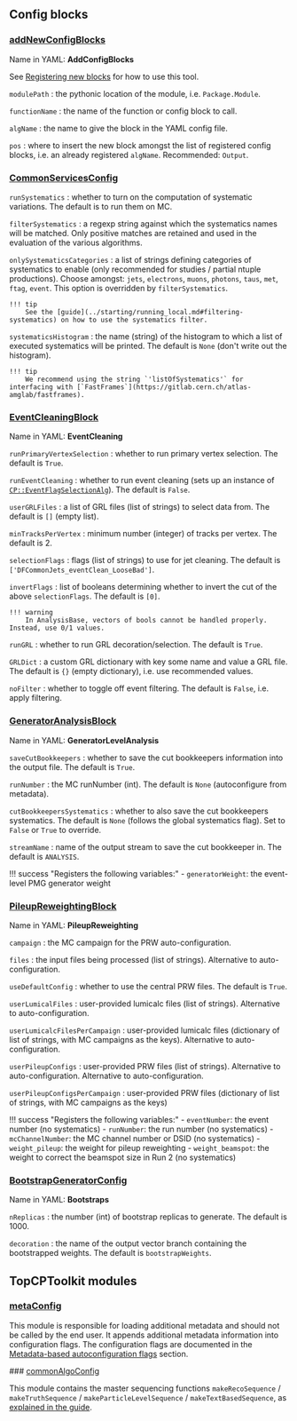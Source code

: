 <!---
## Make-methods

### [makeCommonServicesConfig](https://acode-browser1.usatlas.bnl.gov/lxr/source/athena/PhysicsAnalysis/Algorithms/AsgAnalysisAlgorithms/python/AsgAnalysisConfig.py)
Name in YAML: **CommonServices**

`seq`
:   the config sequence.

_Returns an instance of [`CommonServicesConfig`](#commonservicesconfig), see the available options below._


### [makeEventCleaningConfig](https://acode-browser1.usatlas.bnl.gov/lxr/source/athena/PhysicsAnalysis/Algorithms/AsgAnalysisAlgorithms/python/EventCleaningConfig.py)

`seq`
:   the config sequence.

`runPrimaryVertexSelection`
:   whether to run primary vertex selection. The default is `True`.

`runEventCleaning`
:   whether to run event cleaning (sets up an instance of [`CP::EventFlagSelectionAlg`](https://acode-browser1.usatlas.bnl.gov/lxr/source/athena/PhysicsAnalysis/Algorithms/AsgAnalysisAlgorithms/Root/EventFlagSelectionAlg.cxx)). The default is `False`.

`userGRLFiles`
:   a list of GRL files (list of strings) to select data from. The default is `[]` (empty list).

### [makeGeneratorAnalysisConfig](https://acode-browser1.usatlas.bnl.gov/lxr/source/athena/PhysicsAnalysis/Algorithms/AsgAnalysisAlgorithms/python/AsgAnalysisConfig.py)
Name in YAML: **GeneratorLevelAnalysis**

`seq`
:   the config sequence.

`saveCutBookkeepers`
:   whether to save the cut bookkeepers information into the output file. The default is `False`.

`runNumber`
:   the MC runNumber (int). The default is `None` (autoconfigure from metadata).

`cutBookkeepersSystematics`
:   whether to also save the cut bookkeepers systematics. The default is `False`.

!!! success "Registers the following variables:"
    - `generatorWeight`: the event-level PMG generator weight

### [makePileupReweightingConfig](https://acode-browser1.usatlas.bnl.gov/lxr/source/athena/PhysicsAnalysis/Algorithms/AsgAnalysisAlgorithms/python/AsgAnalysisConfig.py)

`seq`
:   the config sequence.

`campaign`
:   the MC campaign for the PRW auto-configuration.

`files`
:   the input files being processed (list of strings). Alternative to auto-configuration.

`useDefaultConfig`
:   whether to use the central PRW files. The default is `True`.

`userLumicalFiles`
:   user-provided lumicalc files (list of strings). Alternative to auto-configuration.

`userPileupConfigs`
:   user-provided PRW files. Alternative to auto-configuration.

!!! success "Registers the following variables:"
    - `eventNumber`: the event number (no systematics)
    - `runNumber`: the run number (no systematics)
    - `mcChannelNumber`: the MC channel number or DSID (no systematics)
    - `weight_pileup`: the weight for pileup reweighting
    - `weight_beamspot`: the weight to correct the beamspot size in Run 2 (no systematics)

### [makeBootstrapGeneratorConfig](https://acode-browser1.usatlas.bnl.gov/lxr/source/athena/PhysicsAnalysis/Algorithms/AsgAnalysisAlgorithms/python/BootstrapGeneratorConfig.py)

`seq`
:   the config sequence.

`nReplicas`
:   the number (int) of bootstrap replicas to generate. The default is 1000.

`decoration`
:   the name of the output vector branch containing the bootstrapped weights. The default is `bootstrapWeights`.

`runOnMC`
:   toggle to force running on MC samples. The default is `False`, i.e. run only on data.
--->

## Config blocks

### [addNewConfigBlocks](https://acode-browser1.usatlas.bnl.gov/lxr/source/athena/PhysicsAnalysis/Algorithms/AnalysisAlgorithmsConfig/python/ConfigText.py)
Name in YAML: **AddConfigBlocks**

See [Registering new blocks](../starting/analysis.md#registering-new-blocks-directly-in-the-yaml-config-since-analysisbase-24240) for how to use this tool.

`modulePath`
:   the pythonic location of the module, i.e. `Package.Module`.

`functionName`
:   the name of the function or config block to call.

`algName`
:   the name to give the block in the YAML config file.

`pos`
:   where to insert the new block amongst the list of registered config blocks, i.e. an already registered `algName`. Recommended: `Output`.

### [CommonServicesConfig](https://acode-browser1.usatlas.bnl.gov/lxr/source/athena/PhysicsAnalysis/Algorithms/AsgAnalysisAlgorithms/python/AsgAnalysisConfig.py)

`runSystematics`
:   whether to turn on the computation of systematic variations. The default is to run them on MC.

`filterSystematics`
:   a regexp string against which the systematics names will be matched. Only positive matches are retained and used in the evaluation of the various algorithms.

`onlySystematicsCategories`
:   a list of strings defining categories of systematics to enable (only recommended for studies / partial ntuple productions). Choose amongst: `jets`, `electrons`, `muons`, `photons`, `taus`, `met`, `ftag`, `event`.
This option is overridden by `filterSystematics`.

    !!! tip
        See the [guide](../starting/running_local.md#filtering-systematics) on how to use the systematics filter.

`systematicsHistogram`
:   the name (string) of the histogram to which a list of executed systematics will be printed. The default is `None` (don't write out the histogram).

    !!! tip
        We recommend using the string `'listOfSystematics'` for interfacing with [`FastFrames`](https://gitlab.cern.ch/atlas-amglab/fastframes).

### [EventCleaningBlock](https://acode-browser1.usatlas.bnl.gov/lxr/source/athena/PhysicsAnalysis/Algorithms/AsgAnalysisAlgorithms/python/EventCleaningConfig.py)
Name in YAML: **EventCleaning**

`runPrimaryVertexSelection`
:   whether to run primary vertex selection. The default is `True`.

`runEventCleaning`
:   whether to run event cleaning (sets up an instance of [`CP::EventFlagSelectionAlg`](https://acode-browser1.usatlas.bnl.gov/lxr/source/athena/PhysicsAnalysis/Algorithms/AsgAnalysisAlgorithms/Root/EventFlagSelectionAlg.cxx)). The default is `False`.

`userGRLFiles`
:   a list of GRL files (list of strings) to select data from. The default is `[]` (empty list).

`minTracksPerVertex`
:   minimum number (integer) of tracks per vertex. The default is 2.

`selectionFlags`
:   flags (list of strings) to use for jet cleaning. The default is `['DFCommonJets_eventClean_LooseBad']`.

`invertFlags`
:   list of booleans determining whether to invert the cut of the above `selectionFlags`. The default is `[0]`.

    !!! warning
        In AnalysisBase, vectors of bools cannot be handled properly. Instead, use 0/1 values.

`runGRL`
:   whether to run GRL decoration/selection. The default is `True`.

`GRLDict`
:   a custom GRL dictionary with key some name and value a GRL file. The default is `{}` (empty dictionary), i.e. use recommended values.

`noFilter`
:   whether to toggle off event filtering. The default is `False`, i.e. apply filtering.

### [GeneratorAnalysisBlock](https://acode-browser1.usatlas.bnl.gov/lxr/source/athena/PhysicsAnalysis/Algorithms/AsgAnalysisAlgorithms/python/AsgAnalysisConfig.py)
Name in YAML: **GeneratorLevelAnalysis**

`saveCutBookkeepers`
:   whether to save the cut bookkeepers information into the output file. The default is `True`.

`runNumber`
:   the MC runNumber (int). The default is `None` (autoconfigure from metadata).

`cutBookkeepersSystematics`
:   whether to also save the cut bookkeepers systematics. The default is `None` (follows the global systematics flag). Set to `False` or `True` to override.

`streamName`
:   name of the output stream to save the cut bookkeeper in. The default is `ANALYSIS`.

!!! success "Registers the following variables:"
    - `generatorWeight`: the event-level PMG generator weight

### [PileupReweightingBlock](https://acode-browser1.usatlas.bnl.gov/lxr/source/athena/PhysicsAnalysis/Algorithms/AsgAnalysisAlgorithms/python/AsgAnalysisConfig.py)
Name in YAML: **PileupReweighting**

`campaign`
:   the MC campaign for the PRW auto-configuration.

`files`
:   the input files being processed (list of strings). Alternative to auto-configuration.

`useDefaultConfig`
:   whether to use the central PRW files. The default is `True`.

`userLumicalFiles`
:   user-provided lumicalc files (list of strings). Alternative to auto-configuration.

`userLumicalcFilesPerCampaign`
:   user-provided lumicalc files (dictionary of list of strings, with MC campaigns as the keys). Alternative to auto-configuration.

`userPileupConfigs`
:   user-provided PRW files (list of strings). Alternative to auto-configuration. Alternative to auto-configuration.

`userPileupConfigsPerCampaign`
:   user-provided PRW files (dictionary of list of strings, with MC campaigns as the keys)

!!! success "Registers the following variables:"
    - `eventNumber`: the event number (no systematics)
    - `runNumber`: the run number (no systematics)
    - `mcChannelNumber`: the MC channel number or DSID (no systematics)
    - `weight_pileup`: the weight for pileup reweighting
    - `weight_beamspot`: the weight to correct the beamspot size in Run 2 (no systematics)

### [BootstrapGeneratorConfig](https://acode-browser1.usatlas.bnl.gov/lxr/source/athena/PhysicsAnalysis/Algorithms/AsgAnalysisAlgorithms/python/BootstrapGeneratorConfig.py)
Name in YAML: **Bootstraps**

`nReplicas`
:   the number (int) of bootstrap replicas to generate. The default is 1000.

`decoration`
:   the name of the output vector branch containing the bootstrapped weights. The default is `bootstrapWeights`.

## TopCPToolkit modules

### [metaConfig](https://gitlab.cern.ch/atlasphys-top/reco/TopCPToolkit/-/blob/main/source/TopCPToolkit/python/metaConfig.py)

This module is responsible for loading additional metadata and should not be called by the end user. It appends additional metadata
information into configuration flags. The configuration flags are documented in the [Metadata-based autoconfiguration flags](configflags.md) section.

### [commonAlgoConfig](https://gitlab.cern.ch/atlasphys-top/reco/TopCPToolkit/-/blob/main/source/TopCPToolkit/python/commonAlgoConfig.py)

This module contains the master sequencing functions `makeRecoSequence` / `makeTruthSequence` / `makeParticleLevelSequence` / `makeTextBasedSequence`, as [explained in the guide](../starting/analysis.md#analysis-modules).